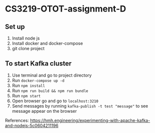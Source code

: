 # CS3219-OTOT-assignment-D

## Set up
1. Install node js
2. Install docker and docker-compose
3. git clone project

## To start Kafka cluster
1. Use terminal and go to project directory
2. Run `docker-compose up -d`
3. Run `npm install`
4. Run `npm run build && npm run bundle`
5. Run `npm start`
6. Open browser go and go to `localhost:3210`
7. Send messages by running `kafka-publish -t test "message"` to see message appear on the browser



References: https://hmh.engineering/experimenting-with-apache-kafka-and-nodejs-5c0604211196